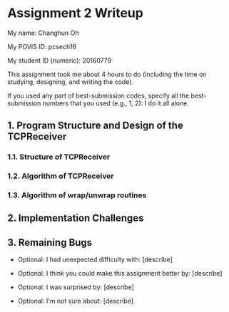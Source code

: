 Assignment 2 Writeup
=============

My name: Changhun Oh

My POVIS ID: pcsech16

My student ID (numeric): 20160779

This assignment took me about 4 hours to do (including the time on studying, designing, and writing the code).

If you used any part of best-submission codes, specify all the best-submission numbers that you used (e.g., 1, 2): I do it all alone.

## 1. Program Structure and Design of the TCPReceiver

### 1.1. Structure of TCPReceiver

### 1.2. Algorithm of TCPReceiver

### 1.3. Algorithm of wrap/unwrap routines

## 2. Implementation Challenges

## 3. Remaining Bugs

- Optional: I had unexpected difficulty with: [describe]

- Optional: I think you could make this assignment better by: [describe]

- Optional: I was surprised by: [describe]

- Optional: I'm not sure about: [describe]
